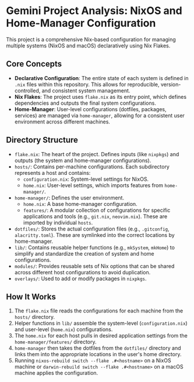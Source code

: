 # Gemini Project Analysis: NixOS and Home-Manager Configuration

This project is a comprehensive Nix-based configuration for managing multiple systems (NixOS and macOS) declaratively using Nix Flakes.

## Core Concepts

- **Declarative Configuration**: The entire state of each system is defined in `.nix` files within this repository. This allows for reproducible, version-controlled, and consistent system management.
- **Nix Flakes**: The project uses `flake.nix` as its entry point, which defines dependencies and outputs the final system configurations.
- **Home-Manager**: User-level configurations (dotfiles, packages, services) are managed via `home-manager`, allowing for a consistent user environment across different machines.

## Directory Structure

- `flake.nix`: The heart of the project. Defines inputs (like `nixpkgs`) and outputs (the system and home-manager configurations).
- `hosts/`: Contains per-machine configurations. Each subdirectory represents a host and contains:
    - `configuration.nix`: System-level settings for NixOS.
    - `home.nix`: User-level settings, which imports features from `home-manager/`.
- `home-manager/`: Defines the user environment.
    - `home.nix`: A base home-manager configuration.
    - `features/`: A modular collection of configurations for specific applications and tools (e.g., `git.nix`, `neovim.nix`). These are imported by individual `hosts`.
- `dotfiles/`: Stores the actual configuration files (e.g., `.gitconfig`, `alacritty.toml`). These are symlinked into the correct locations by home-manager.
- `lib/`: Contains reusable helper functions (e.g., `mkSystem`, `mkHome`) to simplify and standardize the creation of system and home configurations.
- `modules/`: Provides reusable sets of Nix options that can be shared across different host configurations to avoid duplication.
- `overlays/`: Used to add or modify packages in `nixpkgs`.

## How It Works

1.  The `flake.nix` file reads the configurations for each machine from the `hosts/` directory.
2.  Helper functions in `lib/` assemble the system-level (`configuration.nix`) and user-level (`home.nix`) configurations.
3.  The `home.nix` for each host pulls in desired application settings from the `home-manager/features/` directory.
4.  `home-manager` then takes the dotfiles from the `dotfiles/` directory and links them into the appropriate locations in the user's home directory.
5.  Running `nixos-rebuild switch --flake .#<hostname>` on a NixOS machine or `darwin-rebuild switch --flake .#<hostname>` on a macOS machine applies the configuration.
